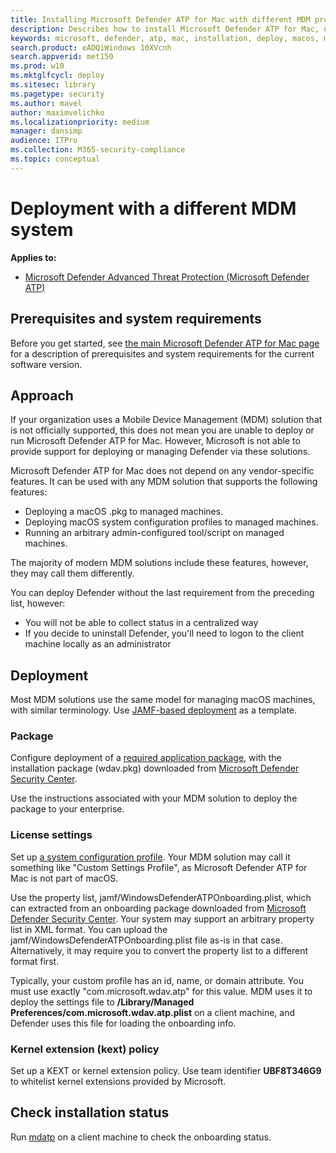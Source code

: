 ```yaml
---
title: Installing Microsoft Defender ATP for Mac with different MDM product
description: Describes how to install Microsoft Defender ATP for Mac, using an unsupported MDM solution.
keywords: microsoft, defender, atp, mac, installation, deploy, macos, mojave, high sierra, sierra
search.product: eADQiWindows 10XVcnh
search.appverid: met150
ms.prod: w10
ms.mktglfcycl: deploy
ms.sitesec: library
ms.pagetype: security
ms.author: mavel
author: maximvelichko
ms.localizationpriority: medium
manager: dansimp
audience: ITPro
ms.collection: M365-security-compliance 
ms.topic: conceptual
---
```


# Deployment with a different MDM system

**Applies to:**
- [Microsoft Defender Advanced Threat Protection (Microsoft Defender ATP)](https://go.microsoft.com/fwlink/p/?linkid=2069559)
 
## Prerequisites and system requirements

Before you get started, see [the main Microsoft Defender ATP for Mac page](microsoft-defender-atp-mac.md) for a description of prerequisites and system requirements for the current software version.

## Approach

If your organization uses a Mobile Device Management (MDM) solution that is not officially supported, this does not mean you are unable to deploy or run Microsoft Defender ATP for Mac.
However, Microsoft is not able to provide support for deploying or managing Defender via these solutions.

Microsoft Defender ATP for Mac does not depend on any vendor-specific features. It can be used with any MDM solution that supports the following features:

- Deploying a macOS .pkg to managed machines.
- Deploying macOS system configuration profiles to managed machines.
- Running an arbitrary admin-configured tool/script on managed machines. 

The majority of modern MDM solutions include these features, however, they may call them differently.

You can deploy Defender without the last requirement from the preceding list, however:

- You will not be able to collect status in a centralized way
- If you decide to uninstall Defender, you'll need to logon to the client machine locally as an administrator

## Deployment

Most MDM solutions use the same model for managing macOS machines, with similar terminology. Use [JAMF-based deployment](microsoft-defender-atp-mac-install-with-jamf.md) as a template.

### Package

Configure deployment of a [required application package](microsoft-defender-atp-mac-install-with-jamf.md#package), 
with the installation package (wdav.pkg) downloaded from [Microsoft Defender Security Center](microsoft-defender-atp-mac-install-with-jamf.md#download-installation-and-onboarding-packages).

Use the instructions associated with your MDM solution to deploy the package to your enterprise.

### License settings

Set up [a system configuration profile](microsoft-defender-atp-mac-install-with-jamf.md#configuration-profile). 
Your MDM solution may call it something like "Custom Settings Profile", as Microsoft Defender ATP for Mac is not part of macOS.

Use the property list, jamf/WindowsDefenderATPOnboarding.plist, which can extracted from an onboarding package downloaded from [Microsoft Defender Security Center](microsoft-defender-atp-mac-install-with-jamf.md#download-installation-and-onboarding-packages).
Your system may support an arbitrary property list in XML format. You can upload the jamf/WindowsDefenderATPOnboarding.plist file as-is in that case.
Alternatively, it may require you to convert the property list to a different format first.

Typically, your custom profile has an id, name, or domain attribute. You must use exactly "com.microsoft.wdav.atp" for this value.
MDM uses it to deploy the settings file to **/Library/Managed Preferences/com.microsoft.wdav.atp.plist** on a client machine, and Defender uses this file for loading the onboarding info.

### Kernel extension (kext) policy

Set up a KEXT or kernel extension policy. Use team identifier **UBF8T346G9** to whitelist kernel extensions provided by Microsoft.

## Check installation status

Run [mdatp](microsoft-defender-atp-mac-install-with-jamf.md#check-onboarding-status) on a client machine to check the onboarding status.
